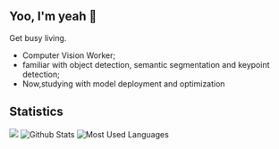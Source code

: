 ## Yoo, I'm yeah  👋
Get busy living.
- Computer Vision Worker;
- familiar with object detection, semantic segmentation and keypoint detection;
- Now,studying with model deployment and optimization 

## Statistics
![](https://github-profile-summary-cards.vercel.app/api/cards/profile-details?username=egbertYeah&theme=vue)
![Github Stats](https://github-readme-stats.vercel.app/api?username=egbertYeah&show_icons=true&theme=dark&count_private=true)
![Most Used Languages](https://github-readme-stats.vercel.app/api/top-langs/?username=egbertYeah&theme=dark&layout=compact)

<!--
**egbertYeah/egbertYeah** is a ✨ _special_ ✨ repository because its `README.md` (this file) appears on your GitHub profile.

Here are some ideas to get you started:

- 🔭 I’m currently working on ...
- 🌱 I’m currently learning ...
- 👯 I’m looking to collaborate on ...
- 🤔 I’m looking for help with ...
- 💬 Ask me about ...
- 📫 How to reach me: ...
- 😄 Pronouns: ...
- ⚡ Fun fact: ...
-->
